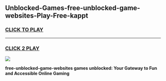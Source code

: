 
## Unblocked-Games-free-unblocked-game-websites-Play-Free-kappt
<h3>
<a href="https://premium76.site?title=free-unblocked-game-websites&ref=18A1">CLICK TO PLAY</a></h3>
<hr>

<h3>
<a href="https://premium76.site?title=free-unblocked-game-websites&ref=18A1">CLICK 2 PLAY</a>
  
</h3>

<a href="https://premium76.site?title=free-unblocked-game-websites&ref=18A1"><img src="https://clearcache.store/games.png"></a>


**free-unblocked-game-websites games unblocked: Your Gateway to Fun and Accessible Online Gaming**

